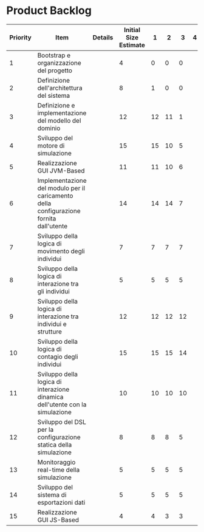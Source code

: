 # Product Backlog

| Priority | Item                                                         | Details | Initial Size Estimate | 1    | 2    | 3    | 4    | 5    |
| -------- | ------------------------------------------------------------ | ------- | --------------------- | ---- | ---- | ---- | ---- | ---- |
| 1        | Bootstrap e organizzazione del progetto                      |         | 4                     | 0    | 0    | 0    |      |      |
| 2        | Definizione dell'architettura del sistema                    |         | 8                     | 1    | 0    | 0    |      |      |
| 3        | Definizione e implementazione del modello del dominio        |         | 12                    | 12   | 11   | 1    |      |      |
| 4        | Sviluppo del motore di simulazione                           |         | 15                    | 15   | 10   | 5    |      |      |
| 5        | Realizzazione GUI JVM-Based                                  |         | 11                    | 11   | 10   | 6    |      |      |
| 6        | Implementazione del modulo per il caricamento della configurazione fornita dall'utente |         | 14                    | 14   | 14   | 7    |      |      |
| 7        | Sviluppo della logica di movimento degli individui           |         | 7                     | 7    | 7    | 7    |      |      |
| 8        | Sviluppo della logica di interazione tra gli individui       |         | 5                     | 5    | 5    | 5    |      |      |
| 9        | Sviluppo della logica di interazione tra individui e strutture |         | 12                    | 12   | 12   | 12   |      |      |
| 10       | Sviluppo della logica di contagio degli individui            |         | 15                    | 15   | 15   | 14   |      |      |
| 11       | Sviluppo della logica di interazione dinamica dell'utente con la simulazione |         | 10                    | 10   | 10   | 10   |      |      |
| 12       | Sviluppo del DSL per la configurazione statica della simulazione |         | 8                     | 8    | 8    | 5    |      |      |
| 13       | Monitoraggio real-time della simulazione                     |         | 5                     | 5    | 5    | 5    |      |      |
| 14       | Sviluppo del sistema di esportazioni dati                    |         | 5                     | 5    | 5    | 5    |      |      |
| 15       | Realizzazione GUI JS-Based                                   |         | 4                     | 4    | 3    | 3    |      |      |


